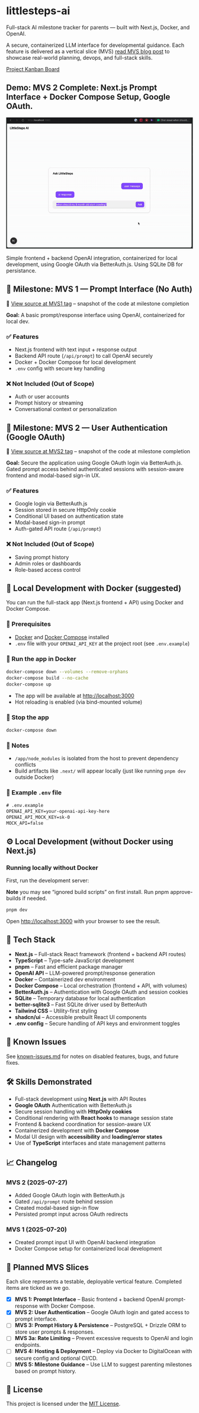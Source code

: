 # littlesteps-ai

Full-stack AI milestone tracker for parents — built with Next.js, Docker, and OpenAI.

A secure, containerized LLM interface for developmental guidance. Each feature is delivered as a vertical slice (MVS) [read MVS blog post](https://dileeparanawake.com/minimum-viable-slice) to showcase real-world planning, devops, and full-stack skills.

[Project Kanban Board](https://github.com/users/dileeparanawake/projects/4/views/1)

## Demo: MVS 2 Complete: Next.js Prompt Interface + Docker Compose Setup, Google OAuth.

![LittleSteps AI Demo MVS2 Complete](./public/screenshots/littlesteps_screenshot_2025-07-27_MVS2_complete.gif)

Simple frontend + backend OpenAI integration, containerized for local development, using Google OAuth via BetterAuth.js. Using SQLite DB for persistance.

## 🎯 Milestone: MVS 1 — Prompt Interface (No Auth)

🔗 [View source at MVS1 tag](https://github.com/dileeparanawake/littlesteps-ai/releases/tag/mvs1-complete) – snapshot of the code at milestone completion

**Goal:** A basic prompt/response interface using OpenAI, containerized for local dev.

### ✅ Features

- Next.js frontend with text input + response output
- Backend API route (`/api/prompt`) to call OpenAI securely
- Docker + Docker Compose for local development
- `.env` config with secure key handling

### ❌ Not Included (Out of Scope)

- Auth or user accounts
- Prompt history or streaming
- Conversational context or personalization

## 🎯 Milestone: MVS 2 — User Authentication (Google OAuth)

🔗 [View source at MVS2 tag](https://github.com/dileeparanawake/littlesteps-ai/releases/tag/mvs2-complete) – snapshot of the code at milestone completion

**Goal:** Secure the application using Google OAuth login via BetterAuth.js. Gated prompt access behind authenticated sessions with session-aware frontend and modal-based sign-in UX.

### ✅ Features

- Google login via BetterAuth.js
- Session stored in secure HttpOnly cookie
- Conditional UI based on authentication state
- Modal-based sign-in prompt
- Auth-gated API route (`/api/prompt`)

### ❌ Not Included (Out of Scope)

- Saving prompt history
- Admin roles or dashboards
- Role-based access control

## 🐳 Local Development with Docker (suggested)

You can run the full-stack app (Next.js frontend + API) using Docker and Docker Compose.

### 🔧 Prerequisites

- [Docker](https://docs.docker.com/get-docker/) and [Docker Compose](https://docs.docker.com/compose/install/) installed
- `.env` file with your `OPENAI_API_KEY` at the project root (see `.env.example`)

### 🚀 Run the app in Docker

```bash
docker-compose down --volumes --remove-orphans
docker-compose build --no-cache
docker-compose up
```

- The app will be available at [http://localhost:3000](http://localhost:3000)
- Hot reloading is enabled (via bind-mounted volume)

### 🛑 Stop the app

```bash
docker-compose down
```

### 📁 Notes

- `/app/node_modules` is isolated from the host to prevent dependency conflicts
- Build artifacts like `.next/` will appear locally (just like running `pnpm dev` outside Docker)

### 📄 Example `.env` file

```env
# .env.example
OPENAI_API_KEY=your-openai-api-key-here
OPENAI_API_MOCK_KEY=sk-0
MOCK_API=false
```

## ⚙️ Local Development (without Docker using Next.js)

### Running locally without Docker

First, run the development server:

**Note** you may see “ignored build scripts” on first install. Run pnpm approve-builds if needed.

```bash
pnpm dev
```

Open [http://localhost:3000](http://localhost:3000) with your browser to see the result.

## 🔧 Tech Stack

- **Next.js** – Full-stack React framework (frontend + backend API routes)
- **TypeScript** – Type-safe JavaScript development
- **pnpm** – Fast and efficient package manager
- **OpenAI API** – LLM-powered prompt/response generation
- **Docker** – Containerized dev environment
- **Docker Compose** – Local orchestration (frontend + API, with volumes)
- **BetterAuth.js** – Authentication with Google OAuth and session cookies
- **SQLite** – Temporary database for local authentication
- **better-sqlite3** – Fast SQLite driver used by BetterAuth
- **Tailwind CSS** – Utility-first styling
- **shadcn/ui** – Accessible prebuilt React UI components
- **.env config** – Secure handling of API keys and environment toggles

## 🐞 Known Issues

See [known-issues.md](./known-issues.md) for notes on disabled features, bugs, and future fixes.

## 🛠️ Skills Demonstrated

- Full-stack development using **Next.js** with API Routes
- **Google OAuth** Authentication with BetterAuth.js
- Secure session handling with **HttpOnly cookies**
- Conditional rendering with **React hooks** to manage session state
- Frontend & backend coordination for session-aware UX
- Containerized development with **Docker Compose**
- Modal UI design with **accessibility** and **loading/error states**
- Use of **TypeScript** interfaces and state management patterns

## 📈 Changelog

### MVS 2 (2025-07-27)

- Added Google OAuth login with BetterAuth.js
- Gated `/api/prompt` route behind session
- Created modal-based sign-in flow
- Persisted prompt input across OAuth redirects

### MVS 1 (2025-07-20)

- Created prompt input UI with OpenAI backend integration
- Docker Compose setup for containerized local development

## 🔪 Planned MVS Slices

Each slice represents a testable, deployable vertical feature. Completed items are ticked as we go.

- [x] **MVS 1: Prompt Interface** – Basic frontend + backend OpenAI prompt-response with Docker Compose.
- [x] **MVS 2: User Authentication** – Google OAuth login and gated access to prompt interface.
- [ ] **MVS 3: Prompt History & Persistence** – PostgreSQL + Drizzle ORM to store user prompts & responses.
- [ ] **MVS 3a: Rate Limiting** – Prevent excessive requests to OpenAI and login endpoints.
- [ ] **MVS 4: Hosting & Deployment** – Deploy via Docker to DigitalOcean with secure config and optional CI/CD.
- [ ] **MVS 5: Milestone Guidance** – Use LLM to suggest parenting milestones based on prompt history.

## 📝 License

This project is licensed under the [MIT License](./LICENSE).
